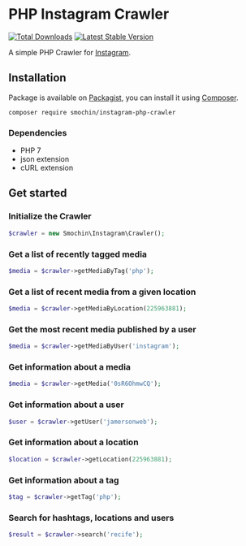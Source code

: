 
# PHP Instagram Crawler
[![Total Downloads](https://img.shields.io/packagist/dt/smochin/instagram-php-crawler.svg?style=flat-square)](https://packagist.org/packages/smochin/instagram-php-crawler)
[![Latest Stable Version](https://img.shields.io/packagist/v/smochin/instagram-php-crawler.svg?style=flat-square)](https://packagist.org/packages/smochin/instagram-php-crawler)

A simple PHP Crawler for [Instagram](https://instagram.com).

## Installation
Package is available on [Packagist](http://packagist.org/packages/smochin/instagram-client),
you can install it using [Composer](http://getcomposer.org).

```shell
composer require smochin/instagram-php-crawler
```

### Dependencies
- PHP 7
- json extension
- cURL extension

## Get started

### Initialize the Crawler
```php
$crawler = new Smochin\Instagram\Crawler();
```

### Get a list of recently tagged media
```php
$media = $crawler->getMediaByTag('php');
```

### Get a list of recent media from a given location
```php
$media = $crawler->getMediaByLocation(225963881);
```

### Get the most recent media published by a user
```php
$media = $crawler->getMediaByUser('instagram');
```

### Get information about a media
```php
$media = $crawler->getMedia('0sR6OhmwCQ');
```

### Get information about a user
```php
$user = $crawler->getUser('jamersonweb');
```

### Get information about a location
```php
$location = $crawler->getLocation(225963881);
```

### Get information about a tag
```php
$tag = $crawler->getTag('php');
```

### Search for hashtags, locations and users
```php
$result = $crawler->search('recife');
```
